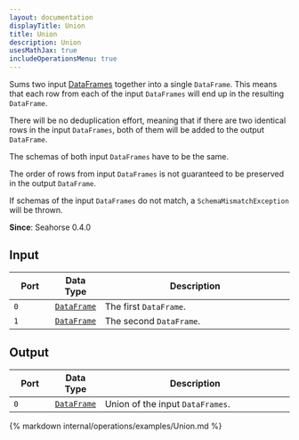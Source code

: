 ```yaml
---
layout: documentation
displayTitle: Union
title: Union
description: Union
usesMathJax: true
includeOperationsMenu: true
---
```


Sums two input [DataFrames](../classes/dataframe.html) together into a single `DataFrame`.
This means that each row from each of the input `DataFrames` will end up in the resulting `DataFrame`.

There will be no deduplication effort, meaning that if there are two identical rows in the input
`DataFrames`, both of them will be added to the output `DataFrame`.

The schemas of both input `DataFrames` have to be the same.

The order of rows from input `DataFrames` is not guaranteed to be preserved in the output `DataFrame`.

If schemas of the input `DataFrames` do not match, a ``SchemaMismatchException`` will be thrown.

**Since**: Seahorse 0.4.0

## Input

<table>
<thead>
<tr>
<th style="width:15%">Port</th>
<th style="width:15%">Data Type</th>
<th style="width:70%">Description</th>
</tr>
</thead>
<tbody>

<tr>
<td><code>0</code></td>
<td><code><a href="../classes/dataframe.html">DataFrame</a></code></td>
<td>The first <code>DataFrame</code>.</td>
</tr>

<tr>
<td><code>1</code></td>
<td><code><a href="../classes/dataframe.html">DataFrame</a></code></td>
<td>The second <code>DataFrame</code>.</td>
</tr>

</tbody>
</table>

## Output

<table>
<thead>
<tr>
<th style="width:15%">Port</th>
<th style="width:15%">Data Type</th>
<th style="width:70%">Description</th>
</tr>
</thead>
<tbody>
<tr>
<td><code>0</code></td>
<td><code><a href="../classes/dataframe.html">DataFrame</a></code></td>
<td>Union of the input <code>DataFrames</code>.</td>
</tr>
</tbody>
</table>

{% markdown internal/operations/examples/Union.md %}
